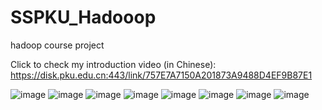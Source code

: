 # SSPKU_Hadooop
hadoop course project

Click to check my introduction video (in Chinese): https://disk.pku.edu.cn:443/link/757E7A7150A201873A9488D4EF9B87E1

![image](https://github.com/shadingfish/SSPKU_Hadooop/assets/112749262/08914028-6fc2-4def-9efb-7d10aaf944b8)
![image](https://github.com/shadingfish/SSPKU_Hadooop/assets/112749262/47b7e557-ff7b-474d-bc06-0ba02d8afc64)
![image](https://github.com/shadingfish/SSPKU_Hadooop/assets/112749262/1a441928-73e3-462b-bad9-e2983ee4074c)
![image](https://github.com/shadingfish/SSPKU_Hadooop/assets/112749262/845889e8-1b91-473f-828c-85a4d948c88a)
![image](https://github.com/shadingfish/SSPKU_Hadooop/assets/112749262/7eae4345-ae4c-4c96-9e6f-cfc5fa3e034e)
![image](https://github.com/shadingfish/SSPKU_Hadooop/assets/112749262/3d1162eb-f0f7-429e-9b56-959ce0962961)
![image](https://github.com/shadingfish/SSPKU_Hadooop/assets/112749262/9b8778f6-f90d-45d2-a701-cbc827a63186)
![image](https://github.com/shadingfish/SSPKU_Hadooop/assets/112749262/ea11c350-3cec-4def-8295-abba00a301f8)
